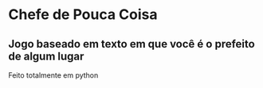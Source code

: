 # Chefe de Pouca Coisa
## Jogo baseado em texto em que você é o prefeito de algum lugar

Feito totalmente em python

